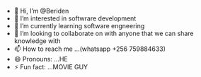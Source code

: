 - 👋 Hi, I’m @Beriden
- 👀 I’m interested in softwrare development
- 🌱 I’m currently learning software engneering
- 💞️ I’m looking to collaborate on with anyone that we can share knowledge with
- 📫 How to reach me ...(whatsapp +256 759884633)
- 😄 Pronouns: ...HE
- ⚡ Fun fact: ...MOVIE GUY

<!---
Beriden/Beriden is a ✨ special ✨ repository because its `README.md` (this file) appears on your GitHub profile.
You can click the Preview link to take a look at your changes.
--->
